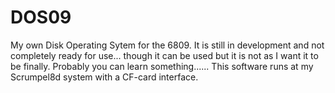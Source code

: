 # DOS09
My own Disk Operating Sytem for the 6809. It is still in development and not completely ready for use... though it can be used but it is not as I want it to be finally. Probably you can learn something...... This software runs at my Scrumpel8d system with a CF-card interface.

